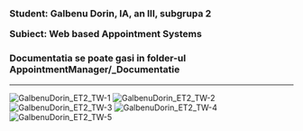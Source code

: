 <h3>
  <p> Student: Galbenu Dorin, IA, an III, subgrupa 2 </p> 
  <p> Subiect: Web based Appointment Systems </p>
</h3>

<h3> <p> Documentatia se poate gasi in folder-ul AppointmentManager/_Documentatie </p> </h3>
<hr/>

![GalbenuDorin_ET2_TW-1](https://user-images.githubusercontent.com/91731551/142015394-e340d500-83f0-48f2-b0c6-077cdd333238.jpg)
![GalbenuDorin_ET2_TW-2](https://user-images.githubusercontent.com/91731551/142015401-7f225b14-7adb-4f04-902e-7b180dd2a138.jpg)
![GalbenuDorin_ET2_TW-3](https://user-images.githubusercontent.com/91731551/142015402-854c9997-bef0-47c7-abb6-458f13d8df78.jpg)
![GalbenuDorin_ET2_TW-4](https://user-images.githubusercontent.com/91731551/142015405-dff8ad69-53f6-492b-8f41-d2ae45e8414a.jpg)
![GalbenuDorin_ET2_TW-5](https://user-images.githubusercontent.com/91731551/142015406-601c0d07-9ad9-41f1-8123-e2ddd02c0aa0.jpg)

